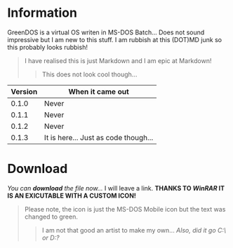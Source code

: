 # Information
GreenDOS is a virtual OS writen in MS-DOS Batch... Does not sound impressive but I am new to this stuff.
I am rubbish at this (DOT)MD junk so this probably looks rubbish!
> I have realised this is just Markdown and I am epic at Markdown!
>> This does not look cool though...

Version | When it came out
------- | ----------------
0.1.0   | Never
0.1.1   | Never
0.1.2   | Never
0.1.3   | It is here... Just as code though...

# Download
_You can **download** the file now..._ I will leave a link. __THANKS TO *WinRAR* IT IS AN EXICUTABLE WITH A CUSTOM ICON!__
> Please note, the icon is just the MS-DOS Mobile icon but the text was changed to green.
>> I am not that good an artist to make my own... *Also, did it go C:\ or D:\?*
